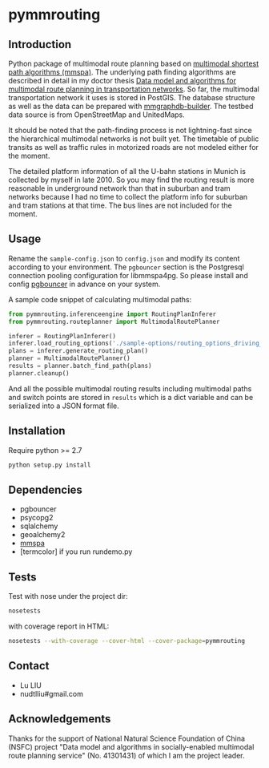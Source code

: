 # pymmrouting

## Introduction

Python package of multimodal route planning based on [multimodal shortest path algorithms (mmspa)](https://github.com/tumluliu/mmspa). The underlying path finding algorithms are described in detail in my doctor thesis [Data model and algorithms for multimodal route planning in transportation networks](http://mediatum.ub.tum.de/node?id=1004678). So far, the multimodal transportation network it uses is stored in PostGIS. The database structure as well as the data can be prepared with [mmgraphdb-builder](https://github.com/tumluliu/mmgraphdb-builder). The testbed data source is from OpenStreetMap and UnitedMaps. 

It should be noted that the path-finding process is not lightning-fast since the hierarchical multimodal networks is not built yet. The timetable of public transits as well as traffic rules in motorized roads are not modeled either for the moment.

The detailed platform information of all the U-bahn stations in Munich is collected by myself in late 2010. So you may find the routing result is more reasonable in underground network than that in suburban and tram networks because I had no time to collect the platform info for suburban and tram stations at that time. The bus lines are not included for the moment.

## Usage

Rename the `sample-config.json` to `config.json` and modify its content according to your environment. The `pgbouncer` section is the Postgresql connection pooling configuration for libmmspa4pg. So please install and config [pgbouncer](https://pgbouncer.github.io) in advance on your system.

A sample code snippet of calculating multimodal paths:

```python
from pymmrouting.inferenceengine import RoutingPlanInferer
from pymmrouting.routeplanner import MultimodalRoutePlanner

inferer = RoutingPlanInferer()
inferer.load_routing_options('./sample-options/routing_options_driving_and_taking_public_transit.json')
plans = inferer.generate_routing_plan()
planner = MultimodalRoutePlanner()
results = planner.batch_find_path(plans)
planner.cleanup()
```

And all the possible multimodal routing results including multimodal paths and switch points are stored in `results` which is a dict variable and can be serialized into a JSON format file.

## Installation

Require python >= 2.7

```bash
python setup.py install
```

## Dependencies

- pgbouncer
- psycopg2
- sqlalchemy
- geoalchemy2
- [mmspa](https://github.com/tumluliu/mmspa)
- \[termcolor\] if you run rundemo.py

## Tests

Test with nose under the project dir:

```bash
nosetests
```

with coverage report in HTML:

```bash
nosetests --with-coverage --cover-html --cover-package=pymmrouting
```

## Contact

- Lu LIU
- nudtlliu#gmail.com

## Acknowledgements

Thanks for the support of National Natural Science Foundation of China (NSFC) project "Data model and algorithms in socially-enabled multimodal route planning service" (No. 41301431) of which I am the project leader.
